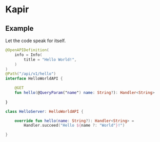 # Kapir


## Example

Let the code speak for itself.

```kotlin
@OpenAPIDefinition(
    info = Info(
        title = "Hello World!",
    )
)
@Path("/api/v1/hello")
interface HelloWorldAPI {

    @GET
    fun hello(@QueryParam("name") name: String?): Handler<String>
    
}

class HelloServer: HelloWorldAPI {

    override fun hello(name: String?): Handler<String> =
        Handler.succeed("Hello ${name ?: "World"}!")

}
```
